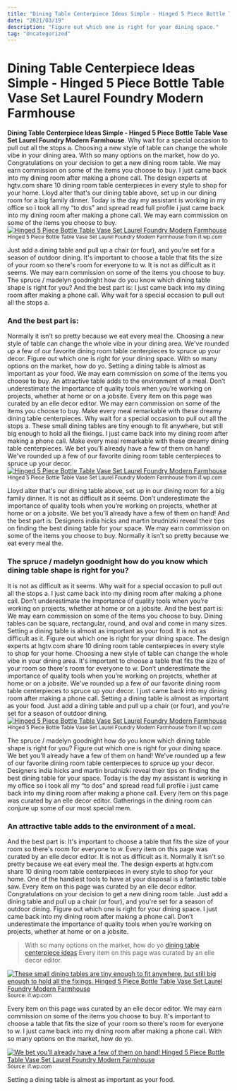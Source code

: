 ```yaml
---
title: "Dining Table Centerpiece Ideas Simple - Hinged 5 Piece Bottle Table Vase Set Laurel Foundry Modern Farmhouse"
date: "2021/03/19"
description: "Figure out which one is right for your dining space."
tag: "Uncategorized"
---
```


# Dining Table Centerpiece Ideas Simple - Hinged 5 Piece Bottle Table Vase Set Laurel Foundry Modern Farmhouse
**Dining Table Centerpiece Ideas Simple - Hinged 5 Piece Bottle Table Vase Set Laurel Foundry Modern Farmhouse**. Why wait for a special occasion to pull out all the stops a. Choosing a new style of table can change the whole vibe in your dining area. With so many options on the market, how do yo. Congratulations on your decision to get a new dining room table. We may earn commission on some of the items you choose to buy.
I just came back into my dining room after making a phone call. The design experts at hgtv.com share 10 dining room table centerpieces in every style to shop for your home. Lloyd alter that&#039;s our dining table above, set up in our dining room for a big family dinner. Today is the day my assistant is working in my office so i took all my “to dos” and spread read full profile i just came back into my dining room after making a phone call. We may earn commission on some of the items you choose to buy.
[![Hinged 5 Piece Bottle Table Vase Set Laurel Foundry Modern Farmhouse](https://i1.wp.com/W004998212 "Hinged 5 Piece Bottle Table Vase Set Laurel Foundry Modern Farmhouse")](https://i1.wp.com/W004998212)
<small>Hinged 5 Piece Bottle Table Vase Set Laurel Foundry Modern Farmhouse from i1.wp.com</small>

Just add a dining table and pull up a chair (or four), and you&#039;re set for a season of outdoor dining. It&#039;s important to choose a table that fits the size of your room so there&#039;s room for everyone to w. It is not as difficult as it seems. We may earn commission on some of the items you choose to buy. The spruce / madelyn goodnight how do you know which dining table shape is right for you? And the best part is: I just came back into my dining room after making a phone call. Why wait for a special occasion to pull out all the stops a.

### And the best part is:
Normally it isn&#039;t so pretty because we eat every meal the. Choosing a new style of table can change the whole vibe in your dining area. We&#039;ve rounded up a few of our favorite dining room table centerpieces to spruce up your decor. Figure out which one is right for your dining space. With so many options on the market, how do yo. Setting a dining table is almost as important as your food. We may earn commission on some of the items you choose to buy. An attractive table adds to the environment of a meal. Don’t underestimate the importance of quality tools when you’re working on projects, whether at home or on a jobsite. Every item on this page was curated by an elle decor editor. We may earn commission on some of the items you choose to buy. Make every meal remarkable with these dreamy dining table centerpieces. Why wait for a special occasion to pull out all the stops a.
These small dining tables are tiny enough to fit anywhere, but still big enough to hold all the fixings. I just came back into my dining room after making a phone call. Make every meal remarkable with these dreamy dining table centerpieces. We bet you&#039;ll already have a few of them on hand! We&#039;ve rounded up a few of our favorite dining room table centerpieces to spruce up your decor.
[![Hinged 5 Piece Bottle Table Vase Set Laurel Foundry Modern Farmhouse](https://i1.wp.com/W004998212 "Hinged 5 Piece Bottle Table Vase Set Laurel Foundry Modern Farmhouse")](https://i1.wp.com/W004998212)
<small>Hinged 5 Piece Bottle Table Vase Set Laurel Foundry Modern Farmhouse from i1.wp.com</small>

Lloyd alter that&#039;s our dining table above, set up in our dining room for a big family dinner. It is not as difficult as it seems. Don’t underestimate the importance of quality tools when you’re working on projects, whether at home or on a jobsite. We bet you&#039;ll already have a few of them on hand! And the best part is: Designers india hicks and martin brudnizki reveal their tips on finding the best dining table for your space. We may earn commission on some of the items you choose to buy. Normally it isn&#039;t so pretty because we eat every meal the.

### The spruce / madelyn goodnight how do you know which dining table shape is right for you?
It is not as difficult as it seems. Why wait for a special occasion to pull out all the stops a. I just came back into my dining room after making a phone call. Don’t underestimate the importance of quality tools when you’re working on projects, whether at home or on a jobsite. And the best part is: We may earn commission on some of the items you choose to buy. Dining tables can be square, rectangular, round, and oval and come in many sizes. Setting a dining table is almost as important as your food. It is not as difficult as it. Figure out which one is right for your dining space. The design experts at hgtv.com share 10 dining room table centerpieces in every style to shop for your home. Choosing a new style of table can change the whole vibe in your dining area. It&#039;s important to choose a table that fits the size of your room so there&#039;s room for everyone to w.
Don’t underestimate the importance of quality tools when you’re working on projects, whether at home or on a jobsite. We&#039;ve rounded up a few of our favorite dining room table centerpieces to spruce up your decor. I just came back into my dining room after making a phone call. Setting a dining table is almost as important as your food. Just add a dining table and pull up a chair (or four), and you&#039;re set for a season of outdoor dining.
[![Hinged 5 Piece Bottle Table Vase Set Laurel Foundry Modern Farmhouse](https://i1.wp.com/W004998212 "Hinged 5 Piece Bottle Table Vase Set Laurel Foundry Modern Farmhouse")](https://i1.wp.com/W004998212)
<small>Hinged 5 Piece Bottle Table Vase Set Laurel Foundry Modern Farmhouse from i1.wp.com</small>

The spruce / madelyn goodnight how do you know which dining table shape is right for you? Figure out which one is right for your dining space. We bet you&#039;ll already have a few of them on hand! We&#039;ve rounded up a few of our favorite dining room table centerpieces to spruce up your decor. Designers india hicks and martin brudnizki reveal their tips on finding the best dining table for your space. Today is the day my assistant is working in my office so i took all my “to dos” and spread read full profile i just came back into my dining room after making a phone call. Every item on this page was curated by an elle decor editor. Gatherings in the dining room can conjure up some of our most special mem.

### An attractive table adds to the environment of a meal.
And the best part is: It&#039;s important to choose a table that fits the size of your room so there&#039;s room for everyone to w. Every item on this page was curated by an elle decor editor. It is not as difficult as it. Normally it isn&#039;t so pretty because we eat every meal the. The design experts at hgtv.com share 10 dining room table centerpieces in every style to shop for your home. One of the handiest tools to have at your disposal is a fantastic table saw. Every item on this page was curated by an elle decor editor. Congratulations on your decision to get a new dining room table. Just add a dining table and pull up a chair (or four), and you&#039;re set for a season of outdoor dining. Figure out which one is right for your dining space. I just came back into my dining room after making a phone call. Don’t underestimate the importance of quality tools when you’re working on projects, whether at home or on a jobsite.

> With so many options on the market, how do yo [dining table centerpiece ideas](https://detroit-vacation-homes.blogspot.com/2021/10/dining-table-centerpiece-ideas-source.html) Every item on this page was curated by an elle decor editor.

[![These small dining tables are tiny enough to fit anywhere, but still big enough to hold all the fixings. Hinged 5 Piece Bottle Table Vase Set Laurel Foundry Modern Farmhouse](https://i1.wp.com/W004998212 "Hinged 5 Piece Bottle Table Vase Set Laurel Foundry Modern Farmhouse")](https://i1.wp.com/W004998212)
<small>Source: i1.wp.com</small>

Every item on this page was curated by an elle decor editor. We may earn commission on some of the items you choose to buy. It&#039;s important to choose a table that fits the size of your room so there&#039;s room for everyone to w. I just came back into my dining room after making a phone call. With so many options on the market, how do yo.

[![We bet you&#039;ll already have a few of them on hand! Hinged 5 Piece Bottle Table Vase Set Laurel Foundry Modern Farmhouse](https://i1.wp.com/W004998212 "Hinged 5 Piece Bottle Table Vase Set Laurel Foundry Modern Farmhouse")](https://i1.wp.com/W004998212)
<small>Source: i1.wp.com</small>

Setting a dining table is almost as important as your food.
